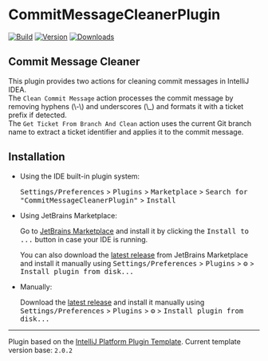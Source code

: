 # CommitMessageCleanerPlugin

[![Build](https://github.com/Hiosdra/CommitMessageCleanerPlugin/actions/workflows/build.yml/badge.svg)](https://github.com/Hiosdra/CommitMessageCleanerPlugin/actions/workflows/build.yml)
[![Version](https://img.shields.io/jetbrains/plugin/v/25991.svg)](https://plugins.jetbrains.com/plugin/MARKETPLACE_ID)
[![Downloads](https://img.shields.io/jetbrains/plugin/d/25991.svg)](https://plugins.jetbrains.com/plugin/MARKETPLACE_ID)

<!-- Plugin description -->
<h2>Commit Message Cleaner</h2>
<p>
  This plugin provides two actions for cleaning commit messages in IntelliJ IDEA.
  <br />
  The <code>Clean Commit Message</code> action processes the commit message by removing hyphens (\-\) and underscores (\_) and formats it with a ticket prefix if detected.
  <br />
  The <code>Get Ticket From Branch And Clean</code> action uses the current Git branch name to extract a ticket identifier and applies it to the commit message.
</p>
<!-- Plugin description end -->

## Installation

- Using the IDE built-in plugin system:
  
  <kbd>Settings/Preferences</kbd> > <kbd>Plugins</kbd> > <kbd>Marketplace</kbd> > <kbd>Search for "CommitMessageCleanerPlugin"</kbd> >
  <kbd>Install</kbd>
  
- Using JetBrains Marketplace:

  Go to [JetBrains Marketplace](https://plugins.jetbrains.com/plugin/MARKETPLACE_ID) and install it by clicking the <kbd>Install to ...</kbd> button in case your IDE is running.

  You can also download the [latest release](https://plugins.jetbrains.com/plugin/MARKETPLACE_ID/versions) from JetBrains Marketplace and install it manually using
  <kbd>Settings/Preferences</kbd> > <kbd>Plugins</kbd> > <kbd>⚙️</kbd> > <kbd>Install plugin from disk...</kbd>

- Manually:

  Download the [latest release](https://github.com/Hiosdra/CommitMessageCleanerPlugin/releases/latest) and install it manually using
  <kbd>Settings/Preferences</kbd> > <kbd>Plugins</kbd> > <kbd>⚙️</kbd> > <kbd>Install plugin from disk...</kbd>


---
Plugin based on the [IntelliJ Platform Plugin Template][template]. Current template version base: `2.0.2`

[template]: https://github.com/JetBrains/intellij-platform-plugin-template
[docs:plugin-description]: https://plugins.jetbrains.com/docs/intellij/plugin-user-experience.html#plugin-description-and-presentation
